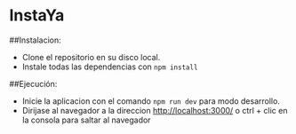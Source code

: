 # InstaYa 

##Instalacion:

* Clone el repositorio en su disco local.
* Instale todas las dependencias con ``` npm install ```  

##Ejecución:
* Inicie la aplicacion con el comando ```npm run dev``` para modo desarrollo.
* Dirijase al navegador a la direccion [http://localhost:3000/]( http://localhost:3000/) o ctrl + clic en la consola para saltar al navegador
